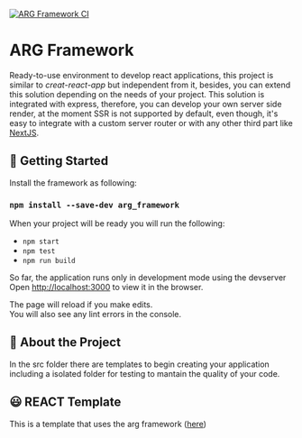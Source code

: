 [![ARG Framework CI](https://github.com/rod6214/react_arg/actions/workflows/arg-actions.yml/badge.svg)](https://github.com/rod6214/react_arg/actions/workflows/arg-actions.yml)

# ARG Framework

Ready-to-use environment to develop react applications, this project is similar to *creat-react-app* but independent from it, besides, you can extend this solution depending on the needs of your project. This solution is integrated with express, therefore, you can develop your own server side render, at the moment SSR is not supported by default, even though, it's easy to integrate with a custom server router or with any other third part like [NextJS](https://nextjs.org/).

## 🚀 Getting Started 

Install the framework as following:

### `npm install --save-dev arg_framework`

When your project will be ready you will run the following:

- `npm start`
- `npm test`
- `npm run build`

So far, the application runs only in development mode using the devserver\
Open [http://localhost:3000](http://localhost:3000) to view it in the browser.

The page will reload if you make edits.\
You will also see any lint errors in the console.

## 📘 About the Project

In the src folder there are templates to begin creating your application including a isolated folder for testing to mantain the quality of your code.

## 😃 REACT Template

This is a template that uses the arg framework ([here](https://github.com/rod6214/react_template))